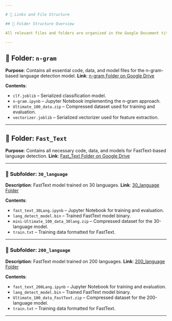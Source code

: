 ```yaml
---

# 📂 Links and File Structure

## 📁 Folder Structure Overview

All relevant files and folders are organized in the Google Document titled **“Links and File Structure”**, which contains direct access to the necessary resources.

---
```


## 📁 Folder: `n-gram`

**Purpose**: Contains all essential code, data, and model files for the n-gram-based language detection model.
**Link**: [n-gram Folder on Google Drive](https://drive.google.com/drive/folders/1s__vNvziy-RGzzSSn-3dRPTJ2vWJ3mvh?usp=sharing)

**Contents**:

* `clf.joblib` – Serialized classification model.
* `n-gram.ipynb` – Jupyter Notebook implementing the n-gram approach.
* `Ultimate_100_data.zip` – Compressed dataset used for training and evaluation.
* `vectorizer.joblib` – Serialized vectorizer used for feature extraction.

---

## 📁 Folder: `Fast_Text`

**Purpose**: Contains all necessary code, data, and models for FastText-based language detection.
**Link**: [Fast\_Text Folder on Google Drive](https://drive.google.com/drive/folders/1S3Y9tya-zzIGq18h1KiOVYVZuOw_lRV1?usp=sharing)

---

### 📂 Subfolder: `30_language`

**Description**: FastText model trained on 30 languages.
**Link**: [30\_language Folder](https://drive.google.com/drive/folders/1w7HQw73c0JJqq8jWlEPnXF_QCVmMyxTc?usp=drive_link)

**Contents**:

* `fast_text_30Lang.ipynb` – Jupyter Notebook for training and evaluation.
* `lang_detect_model.bin` – Trained FastText model binary.
* `mini-Ultimate_100_data_30lang.zip` – Compressed dataset for the 30-language model.
* `train.txt` – Training data formatted for FastText.

---

### 📂 Subfolder: `200_language`

**Description**: FastText model trained on 200 languages.
**Link**: [200\_language Folder](https://drive.google.com/drive/folders/1WhLROqj-82JFAkxAGpQyZuyUhgMrtW-q?usp=sharing)

**Contents**:

* `fast_text_200Lang.ipynb` – Jupyter Notebook for training and evaluation.
* `lang_detect_model.bin` – Trained FastText model binary.
* `Ultimate_100_data_FastText.zip` – Compressed dataset for the 200-language model.
* `train.txt` – Training data formatted for FastText.

---
